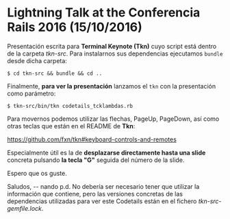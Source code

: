 # Lightning Talk at the Conferencia Rails 2016 (15/10/2016)

Presentación escrita para **Terminal Keynote (Tkn)** cuyo script está dentro de la carpeta *tkn-src*. Para instalarnos sus dependencias ejecutamos `bundle` desde dicha carpeta:

    $ cd tkn-src && bundle && cd ..

Finalmente, **para ver la presentación** lanzamos el `tkn` con la presentación como parámetro:

    $ tkn-src/bin/tkn codetails_tcklambdas.rb

Para movernos podemos utilizar las flechas, PageUp, PageDown, así como otras teclas que están en el README de **Tkn**:

https://github.com/fxn/tkn#keyboard-controls-and-remotes

Especialmente útil es la de **desplazarse directamente hasta una slide** concreta pulsando **la tecla "G"** seguida del número de la slide.

Espero que os guste.

Saludos,
-- nando
p.d. No debería ser necesario tener que utilizar la información que contiene, pero las versiones concretas de las dependencias utilizadas para ver este Codetails están en el fichero *tkn-src-gemfile.lock*.

